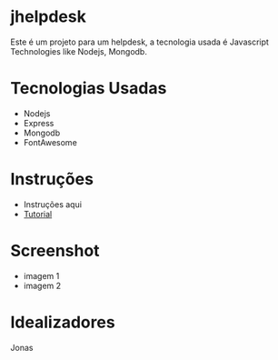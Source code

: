 # jhelpdesk
Este é um projeto para um helpdesk, a tecnologia usada é Javascript Technologies like Nodejs, Mongodb.


# Tecnologias Usadas
- Nodejs
- Express
- Mongodb
- FontAwesome


# Instruções
* Instruções aqui
* [Tutorial](https://www.teste.com.br)

# Screenshot
- imagem 1
- imagem 2


# Idealizadores
Jonas

